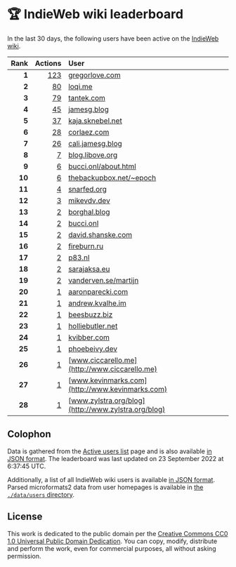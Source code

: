 # 🏆 IndieWeb wiki leaderboard

In the last 30 days, the following users have been active on the [IndieWeb wiki](https://indieweb.org).

| Rank | Actions | User |
|-----:|--------:|:-----|
| **1** | [123](https://indieweb.org/Special:Contributions/Gregorlove.com) | [gregorlove.com](http://gregorlove.com) |
| **2** | [80](https://indieweb.org/Special:Contributions/Loqi.me) | [loqi.me](http://loqi.me) |
| **3** | [79](https://indieweb.org/Special:Contributions/Tantek.com) | [tantek.com](http://tantek.com) |
| **4** | [45](https://indieweb.org/Special:Contributions/Jamesg.blog) | [jamesg.blog](http://jamesg.blog) |
| **5** | [37](https://indieweb.org/Special:Contributions/Kaja.sknebel.net) | [kaja.sknebel.net](http://kaja.sknebel.net) |
| **6** | [28](https://indieweb.org/Special:Contributions/Corlaez.com) | [corlaez.com](http://corlaez.com) |
| **7** | [26](https://indieweb.org/Special:Contributions/Cali.jamesg.blog) | [cali.jamesg.blog](http://cali.jamesg.blog) |
| **8** | [7](https://indieweb.org/Special:Contributions/Blog.libove.org) | [blog.libove.org](http://blog.libove.org) |
| **9** | [6](https://indieweb.org/Special:Contributions/Bucci.onl_about.html) | [bucci.onl/about.html](http://bucci.onl/about.html) |
| **10** | [6](https://indieweb.org/Special:Contributions/Thebackupbox.net_~epoch) | [thebackupbox.net/~epoch](http://thebackupbox.net/~epoch) |
| **11** | [4](https://indieweb.org/Special:Contributions/Snarfed.org) | [snarfed.org](http://snarfed.org) |
| **12** | [3](https://indieweb.org/Special:Contributions/Mikevdv.dev) | [mikevdv.dev](http://mikevdv.dev) |
| **13** | [2](https://indieweb.org/Special:Contributions/Borghal.blog) | [borghal.blog](http://borghal.blog) |
| **14** | [2](https://indieweb.org/Special:Contributions/Bucci.onl) | [bucci.onl](http://bucci.onl) |
| **15** | [2](https://indieweb.org/Special:Contributions/David.shanske.com) | [david.shanske.com](http://david.shanske.com) |
| **16** | [2](https://indieweb.org/Special:Contributions/Fireburn.ru) | [fireburn.ru](http://fireburn.ru) |
| **17** | [2](https://indieweb.org/Special:Contributions/P83.nl) | [p83.nl](http://p83.nl) |
| **18** | [2](https://indieweb.org/Special:Contributions/Sarajaksa.eu) | [sarajaksa.eu](http://sarajaksa.eu) |
| **19** | [2](https://indieweb.org/Special:Contributions/Vanderven.se_martijn) | [vanderven.se/martijn](http://vanderven.se/martijn) |
| **20** | [1](https://indieweb.org/Special:Contributions/Aaronparecki.com) | [aaronparecki.com](http://aaronparecki.com) |
| **21** | [1](https://indieweb.org/Special:Contributions/Andrew.kvalhe.im) | [andrew.kvalhe.im](http://andrew.kvalhe.im) |
| **22** | [1](https://indieweb.org/Special:Contributions/Beesbuzz.biz) | [beesbuzz.biz](http://beesbuzz.biz) |
| **23** | [1](https://indieweb.org/Special:Contributions/Holliebutler.net) | [holliebutler.net](http://holliebutler.net) |
| **24** | [1](https://indieweb.org/Special:Contributions/Kvibber.com) | [kvibber.com](http://kvibber.com) |
| **25** | [1](https://indieweb.org/Special:Contributions/Phoebeivy.dev) | [phoebeivy.dev](http://phoebeivy.dev) |
| **26** | [1](https://indieweb.org/Special:Contributions/Www.ciccarello.me) | [www.ciccarello.me](http://www.ciccarello.me) |
| **27** | [1](https://indieweb.org/Special:Contributions/Www.kevinmarks.com) | [www.kevinmarks.com](http://www.kevinmarks.com) |
| **28** | [1](https://indieweb.org/Special:Contributions/Www.zylstra.org_blog) | [www.zylstra.org/blog](http://www.zylstra.org/blog) |


## Colophon

Data is gathered from the [Active users list](https://indieweb.org/Special:ActiveUsers) page and is also available [in JSON format](https://github.com/jgarber623/indieweb-wiki-leaderboard/blob/main/data/leaderboard.json). The leaderboard was last updated on 23 September 2022 at 6:37:45 UTC.

Additionally, a list of all IndieWeb wiki users is available [in JSON format](https://github.com/jgarber623/indieweb-wiki-leaderboard/blob/main/data/users.json). Parsed microformats2 data from user homepages is available in [the `./data/users` directory](https://github.com/jgarber623/indieweb-wiki-leaderboard/blob/main/data/users).

## License

This work is dedicated to the public domain per the [Creative Commons CC0 1.0 Universal Public Domain Dedication](https://creativecommons.org/publicdomain/zero/1.0/). You can copy, modify, distribute and perform the work, even for commercial purposes, all without asking permission.
